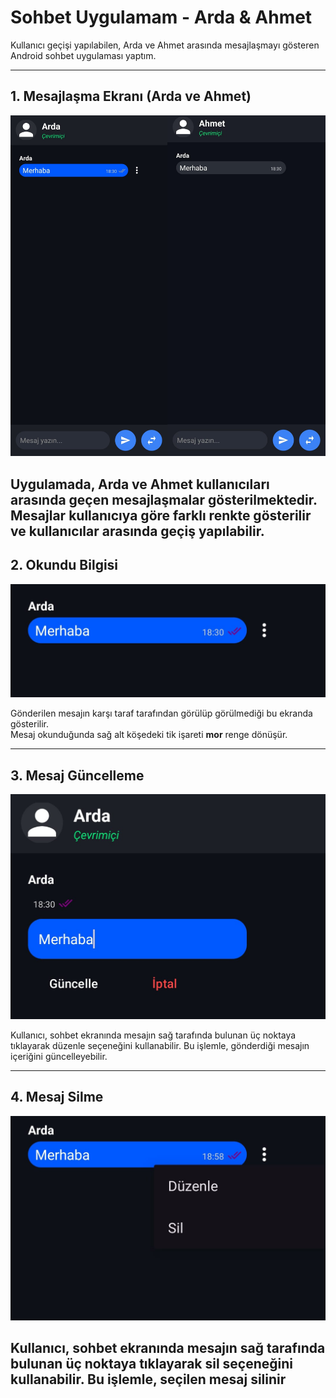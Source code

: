 #  Sohbet Uygulamam - Arda & Ahmet

Kullanıcı geçişi yapılabilen, Arda ve Ahmet arasında mesajlaşmayı gösteren Android sohbet uygulaması yaptım.

---

##  1. Mesajlaşma Ekranı (Arda ve Ahmet)

![Mesajlasma](mesajlasma.jpg)

Uygulamada, Arda ve Ahmet kullanıcıları arasında geçen mesajlaşmalar gösterilmektedir.
Mesajlar kullanıcıya göre farklı renkte gösterilir ve kullanıcılar arasında geçiş yapılabilir.
---

##  2. Okundu Bilgisi

![Okundu](okundu.jpg)

Gönderilen mesajın karşı taraf tarafından görülüp görülmediği bu ekranda gösterilir.  
Mesaj okunduğunda sağ alt köşedeki tik işareti **mor** renge dönüşür.

---

##  3. Mesaj Güncelleme

![Guncelleme](guncelleme.jpg)

Kullanıcı, sohbet ekranında mesajın sağ tarafında bulunan üç noktaya tıklayarak düzenle seçeneğini kullanabilir.
Bu işlemle, gönderdiği mesajın içeriğini güncelleyebilir.

---

##  4. Mesaj Silme

![Silme](Silme.jpg)

Kullanıcı, sohbet ekranında mesajın sağ tarafında bulunan üç noktaya tıklayarak sil seçeneğini kullanabilir.
Bu işlemle, seçilen mesaj silinir 
---

